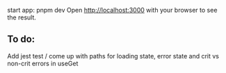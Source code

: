 start app:
pnpm dev
Open [http://localhost:3000](http://localhost:3000) with your browser to see the result.

To do:
------
Add jest
test / come up with paths for loading state, error state and crit vs non-crit errors in useGet
